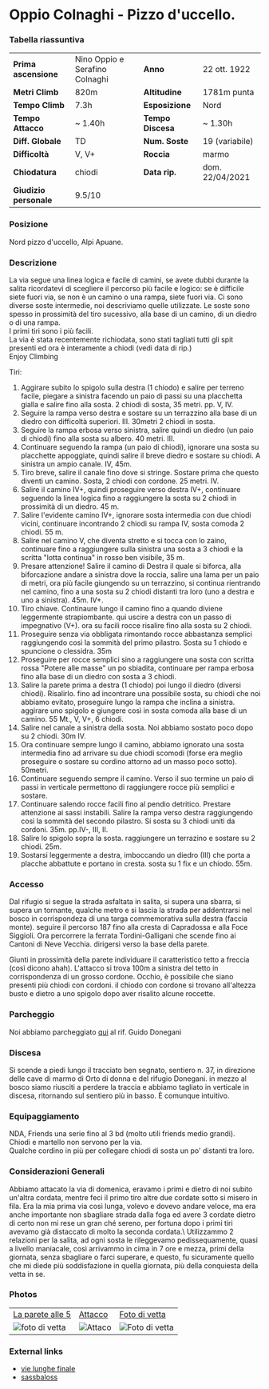 Oppio Colnaghi - Pizzo d'uccello.
===

### Tabella riassuntiva

|  	                            | 	  	                    |   				        | 	  		            | 
|-------------------------------|-------------------------- |---------------------------|-----------------------|
|**Prima ascensione** 		    |	  Nino Oppio e Serafino Colnaghi      	            | **Anno**                  |   22 ott. 1922               |
|**Metri Climb**		        |	820m	                | **Altitudine** 		    | 1781m punta	        |       
|**Tempo Climb**		        |    7.3h                   | **Esposizione**		    |   Nord           	        |
|**Tempo Attacco**		        |	~ 1.40h                 | **Tempo Discesa**		    | ~ 1.30h               |
|**Diff. Globale**              | TD	            | **Num. Soste**            |		    19 (variabile)  	        |
|**Difficoltà**		            | V, V+      	        | **Roccia**		        |    marmo  		            |
|**Chiodatura**		            |        chiodi        	        | **Data rip.**			    | dom. 22/04/2021       |
|**Giudizio personale**         |    9.5/10                 |                           |                       |


### Posizione
Nord pizzo d'uccello,  Alpi Apuane.

### Descrizione
La via segue una linea logica e facile di camini, se avete dubbi durante la salita ricordatevi di scegliere il percorso più facile e logico:
se è difficile siete fuori via, se non è un camino o una rampa, siete fuori via. Ci sono diverse soste intermedie, noi descriviamo quelle utilizzate. 
Le soste sono spesso in prossimità del tiro sucessivo, alla base di un camino, di un diedro o di una rampa.\
I primi tiri sono i più facili.\
La via è stata recentemente richiodata, sono stati tagliati tutti gli spit presenti ed ora è interamente a chiodi (vedi data di rip.)\
Enjoy Climbing

Tiri: 
1. Aggirare subito lo spigolo sulla destra (1 chiodo) e salire per terreno facile, piegare a sinistra facendo un paio di passi su una placchetta gialla e salire fino alla sosta. 2 chiodi di sosta, 35 metri. pp. V, IV.
2. Seguire la rampa verso destra e sostare su un terrazzino alla base di un diedro con difficoltà superiori. III. 30metri 2 chiodi in sosta.
3. Seguire la rampa erbosa verso sinistra, salire quindi un diedro (un paio di chiodi) fino alla sosta su albero. 40 metri. III.
4. Continuare seguendo la rampa (un paio di chiodi), ignorare una sosta su placchette appoggiate, quindi salire il breve diedro e sostare su chiodi. A sinistra un ampio canale. IV, 45m.
5. Tiro breve, salire il canale fino dove si stringe. Sostare prima che questo diventi un camino. Sosta, 2 chiodi con cordone. 25 metri. IV.
6. Salire il camino IV+, quindi proseguire verso destra IV+, continuare seguendo la linea logica fino a raggiungere la sosta su 2 chiodi in prossimità di un diedro. 45 m.
7. Salire l'evidente camino IV+, ignorare sosta intermedia con due chiodi vicini, continuare incontrando 2 chiodi su rampa IV, sosta comoda 2 chiodi. 55 m.
8. Salire nel camino V, che diventa stretto e si tocca con lo zaino, continuare fino a raggiungere sulla sinistra una sosta a 3 chiodi e la scritta "lotta continua" in rosso ben visibile, 35 m.
9. Presare attenzione! Salire il camino di Destra il quale si biforca, alla biforcazione andare a sinistra dove la roccia, salire una lama per un paio di metri, ora più facile giungendo su un terrazzino, si continua rientrando nel camino, fino a una sosta su 2 chiodi distanti tra loro (uno a destra e uno a sinistra). 45m. IV+.
10. Tiro chiave. Continaure lungo il camino fino a quando diviene leggermente strapiombante. qui uscire a destra con un passo di impegnativo (V+). ora su facili rocce risalire fino alla sosta su 2 chiodi.
11. Proseguire senza via obbligata rimontando rocce abbastanza semplici raggiungendo così la sommità del primo pilastro. Sosta su 1 chiodo e spuncione o clessidra. 35m
12. Proseguire per rocce semplici sino a raggiungere una sosta con scritta rossa "Potere alle masse" un po sbiadita, continuare per rampa erbosa fino alla base di un diedro con sosta a 3 chiodi.
13. Salire la parete prima a destra (1 chiodo) poi lungo il diedro (diversi chiodi). Risalirlo. fino ad incontrare una possibile sosta, su chiodi che noi abbiamo evitato, proseguire lungo la rampa che inclina a sinistra. aggirare uno spigolo e giungere così in sosta comoda alla base di un camino. 55 Mt., V, V+, 6 chiodi.
14. Salire nel canale a sinistra della sosta. Noi abbiamo sostato poco dopo su 2 chiodi. 30m IV.
15. Ora continuare sempre lungo il camino, abbiamo ignorato una sosta intermedia fino ad arrivare su due chiodi scomodi (forse era meglio proseguire o sostare su cordino attorno ad un masso poco sotto). 50metri.
16. Continuare seguendo sempre il camino. Verso il suo termine un paio di passi in verticale permettono di raggiungere rocce più semplici e sostare.
17. Continuare salendo rocce facili fino al pendio detritico. Prestare attenzione ai sassi instabili. Salire la rampa verso destra raggiungendo così la sommità del secondo pilastro. Si sosta su 3 chiodi uniti da cordoni. 35m. pp.IV-, III, II.
18. Salire lo spigolo sopra la sosta. raggiungere un terrazino e sostare su 2 chiodi. 25m.
19. Sostarsi leggermente a destra, imboccando un diedro (III) che porta a placche abbattute e portano in cresta. sosta su 1 fix e un chiodo. 55m.


### Accesso
Dal rifugio si segue la strada asfaltata in salita, si supera una sbarra, si supera un tornante, qualche metro e si lascia la strada per addentrarsi nel bosco in corrispondeza di una targa commemorativa sulla destra (faccia monte). 
seguire il percorso 187 fino alla cresta di Capradossa e alla Foce Siggioli. Ora percorrere la ferrata Tordini-Galligani che scende fino ai Cantoni di Neve Vecchia. dirigersi verso la base della parete.

Giunti in prossimità della parete individuare il caratteristico tetto a freccia (così dicono ahah). L'attacco si trova 100m a sinistra del tetto in corrispondenza di un grosso cordone. 
Occhio, è possibile che siano presenti più chiodi con cordoni. il chiodo con cordone si trovano all'altezza busto e dietro a uno spigolo dopo aver risalito alcune roccette.

### Parcheggio
Noi abbiamo parcheggiato [qui](https://g.page/rifugiodonegani?share) al rif. Guido Donegani

### Discesa
Si scende a piedi lungo il tracciato ben segnato, sentiero n. 37, in direzione delle cave di marmo di Orto di donna e del rifugio Donegani. in mezzo al bosco siamo riusciti a perdere la traccia e abbiamo tagliato in verticale in discesa, ritornando sul sentiero più in basso. È comunque intuitivo.

### Equipaggiamento
NDA, Friends una serie fino al 3 bd (molto utili friends medio grandi).\
Chiodi e martello non servono per la via.\
Qualche cordino in più per collegare chiodi di sosta un po' distanti tra loro.

### Considerazioni Generali
Abbiamo attacato la via di domenica, eravamo i primi e dietro di noi subito un'altra cordata, mentre feci il primo tiro altre due cordate sotto si misero in fila. 
Era la mia prima via così lunga, volevo e dovevo andare veloce, ma era anche importante non sbagliare strada dalla foga ed avere 3 cordate dietro di certo non mi rese un gran ché sereno, per fortuna dopo i primi tiri avevamo già distaccato di molto la seconda cordata.\ 
Utilizzammo 2 relazioni per la salita, ad ogni sosta le rileggevamo pedissequamente, quasi a livello maniacale, così arrivammo in cima in 7 ore e mezza, primi della giornata, senza sbagliare o farci superare, e questo, fu sicuramente quello che mi diede più soddisfazione in quella giornata, più della conquiesta della vetta in se.

### Photos

|                                |                           |                            |
|:-------------------------------|:--------------------------|:---------------------------|
| [La parete alle 5](https://bit.ly/38jRdCM)   |    [Attacco](https://bit.ly/3znz4Ql) |   [Foto di vetta](https://cutt.ly/mWo1Dt9)  | 
| ![foto di vetta](https://bit.ly/38jRdCM)   |   ![Attaco](https://bit.ly/3znz4Ql) |  ![Foto di vetta](https://cutt.ly/mWo1Dt9)  | 

### External links
- [vie lunghe finale](https://www.vielunghefinale.com/pizzo-duccello-via-oppio-colnaghi/)
- [sassbaloss](https://www.sassbaloss.com/pagine/uscite/pizzouccello3/pizzouccello3.htm)
